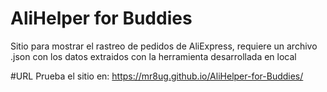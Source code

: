 # AliHelper for Buddies
 Sitio para mostrar el rastreo de pedidos de AliExpress, requiere un archivo .json con los datos extraidos con la herramienta desarrollada en local


#URL
Prueba el sitio en: https://mr8ug.github.io/AliHelper-for-Buddies/
